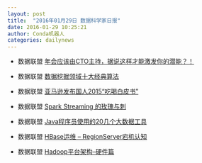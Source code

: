 ```yaml
---
layout: post
title:  "2016年01月29日 数据科学家日报"
date: 2016-01-29 10:25:21
author: Conda机器人
categories: dailynews
---
```

 * 数据联盟 [年会应该由CTO主持，据说这样才能激发你的潜能？！](http://dataunion.org/21745.html)

 * 数据联盟 [数据挖掘领域十大经典算法](http://dataunion.org/21742.html)

 * 数据联盟 [亚马逊发布国人2015“吃喝白皮书”](http://dataunion.org/21739.html)

 * 数据联盟 [Spark Streaming 的玫瑰与刺](http://dataunion.org/21736.html)

 * 数据联盟 [Java程序员使用的20几个大数据工具](http://dataunion.org/21733.html)

 * 数据联盟 [HBase运维 – RegionServer宕机认知](http://dataunion.org/21730.html)

 * 数据联盟 [Hadoop平台架构–硬件篇](http://dataunion.org/21728.html)

